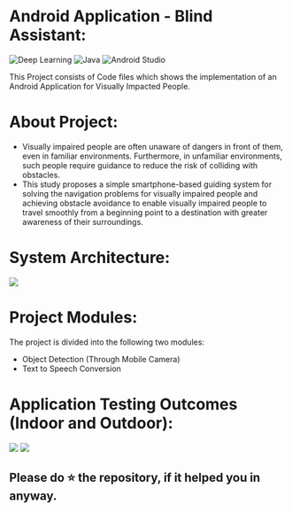 # Android Application - Blind Assistant:

![Deep Learning](https://img.shields.io/badge/Deep%20Learning-blue.svg) ![Java](https://img.shields.io/badge/Java-brightgreen.svg) ![Android Studio](https://img.shields.io/badge/Android%20Studio-orange.svg)

This Project consists of Code files which shows the implementation of an Android Application for Visually Impacted People.

# About Project:
<ul>
<li>Visually impaired people are often unaware of dangers in front of them, even in familiar environments. Furthermore, in unfamiliar environments, such people require guidance to reduce the risk of colliding with obstacles. </li>
<li>This study proposes a simple smartphone-based guiding system for solving the navigation problems for visually impaired people and achieving obstacle avoidance to enable visually impaired people to travel smoothly from a beginning point to a destination with greater awareness of their surroundings.</li>
</ul>

# System Architecture:

<img src="https://github.com/jainharsh644/Visual-Assistance-App/blob/main/Architecture.png" />

# Project Modules:
The project is divided into the following two modules:
<ul>
  <li>Object Detection (Through Mobile Camera)</li>
  <li>Text to Speech Conversion</li>
</ul>

# Application Testing Outcomes (Indoor and Outdoor):

<img src="https://github.com/jainharsh644/Visual-Assistance-App/blob/main/IndoorOutput.png" />
<img src="https://github.com/jainharsh644/Visual-Assistance-App/blob/main/Outdoor_Output.png" />

## Please do ⭐ the repository, if it helped you in anyway.
